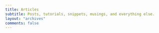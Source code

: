 ```yaml
---
title: Articles
subtitle: Posts, tutorials, snippets, musings, and everything else.
layout: "archives"
comments: false
---
```

